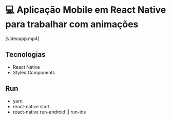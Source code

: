 # :computer: Aplicação Mobile em React Native para trabalhar com animações 
[videoapp.mp4]

## Tecnologias

- React Native
- Styled Components


## Run

- yarn
- react-native start
- react-native run-android || run-ios


